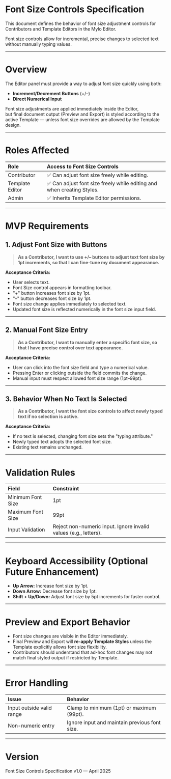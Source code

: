 # Font Size Controls Specification

This document defines the behavior of font size adjustment controls for Contributors and Template Editors in the Mylo Editor.

Font size controls allow for incremental, precise changes to selected text without manually typing values.

---

# Overview

The Editor panel must provide a way to adjust font size quickly using both:

- **Increment/Decrement Buttons** (+/–)
- **Direct Numerical Input**

Font size adjustments are applied immediately inside the Editor,  
but final document output (Preview and Export) is styled according to the active Template — unless font size overrides are allowed by the Template design.

---

# Roles Affected

| Role | Access to Font Size Controls |
|:---|:---|
| Contributor | ✅ Can adjust font size freely while editing. |
| Template Editor | ✅ Can adjust font size freely while editing and when creating Styles. |
| Admin | ✅ Inherits Template Editor permissions. |

---

# MVP Requirements

## 1. Adjust Font Size with Buttons
> **As a Contributor, I want to use +/– buttons to adjust text font size by 1pt increments, so that I can fine-tune my document appearance.**

**Acceptance Criteria:**
- User selects text.
- Font Size control appears in formatting toolbar.
- "+" button increases font size by 1pt.
- "–" button decreases font size by 1pt.
- Font size change applies immediately to selected text.
- Updated font size is reflected numerically in the font size input field.

---

## 2. Manual Font Size Entry
> **As a Contributor, I want to manually enter a specific font size, so that I have precise control over text appearance.**

**Acceptance Criteria:**
- User can click into the font size field and type a numerical value.
- Pressing Enter or clicking outside the field commits the change.
- Manual input must respect allowed font size range (1pt–99pt).

---

## 3. Behavior When No Text Is Selected
> **As a Contributor, I want the font size controls to affect newly typed text if no selection is active.**

**Acceptance Criteria:**
- If no text is selected, changing font size sets the "typing attribute."
- Newly typed text adopts the selected font size.
- Existing text remains unchanged.

---

# Validation Rules

| Field | Constraint |
|:---|:---|
| Minimum Font Size | 1pt |
| Maximum Font Size | 99pt |
| Input Validation | Reject non-numeric input. Ignore invalid values (e.g., letters). |

---

# Keyboard Accessibility (Optional Future Enhancement)

- **Up Arrow:** Increase font size by 1pt.
- **Down Arrow:** Decrease font size by 1pt.
- **Shift + Up/Down:** Adjust font size by 5pt increments for faster control.

---

# Preview and Export Behavior

- Font size changes are visible in the Editor immediately.
- Final Preview and Export will **re-apply Template Styles** unless the Template explicitly allows font size flexibility.
- Contributors should understand that ad-hoc font changes may not match final styled output if restricted by Template.

---

# Error Handling

| Issue | Behavior |
|:---|:---|
| Input outside valid range | Clamp to minimum (1pt) or maximum (99pt). |
| Non-numeric entry | Ignore input and maintain previous font size. |

---

# Version

Font Size Controls Specification v1.0 — April 2025
